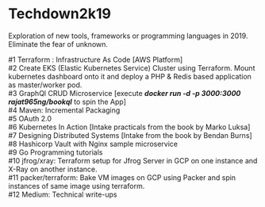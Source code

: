 # Techdown2k19
Exploration of new tools, frameworks or programming languages in 2019. Eliminate the fear of unknown.

#1 Terraform : Infrastructure As Code [AWS Platform]
<br>
#2 Create EKS (Elastic Kubernetes Service) Cluster using Terraform. Mount kubernetes dashboard onto it and deploy a PHP &        Redis based application as master/worker pod.
<br>
#3 GraphQl CRUD Microservice [execute <i><b>docker run -d -p 3000:3000 rajat965ng/bookql</b></i> to spin the App]
<br>
#4 Maven: Incremental Packaging
<br>
#5 OAuth 2.0
<br>
#6 Kubernetes In Action [Intake practicals from the book by Marko Luksa]
<br>
#7 Designing Distributed Systems [Intake from the book by Bendan Burns]
<br>
#8 Hashicorp Vault with Nginx sample microservice
<br>
#9 Go Programming tutorials
<br>
#10 jfrog/xray: Terraform setup for Jfrog Server in GCP on one instance and X-Ray on another instance.
<br>
#11 packer/terraform: Bake VM images on GCP using Packer and spin instances of same image using terraform.
<br>
#12 Medium: Technical write-ups
<br>

